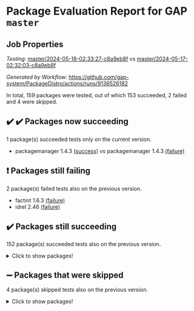 # Package Evaluation Report for GAP `master`

## Job Properties

*Testing:* [master/2024-05-18-02:33:27-c8a9eb8f](https://github.com/gap-system/PackageDistro/blob/data/reports/master/2024-05-18-02:33:27-c8a9eb8f) vs [master/2024-05-17-02:32:03-c8a9eb8f](https://github.com/gap-system/PackageDistro/blob/data/reports/master/2024-05-17-02:32:03-c8a9eb8f)

*Generated by Workflow:* https://github.com/gap-system/PackageDistro/actions/runs/9136526182

In total, 159 packages were tested, out of which 153 succeeded, 2 failed and 4 were skipped.

## :heavy_check_mark: :heavy_check_mark: Packages now succeeding

1 package(s) succeeded tests only on the current version.
- packagemanager 1.4.3 [(success)](https://github.com/gap-system/PackageDistro/actions/runs/9136526182/job/25125575858) vs packagemanager 1.4.3 [(failure)](https://github.com/gap-system/PackageDistro/actions/runs/9121900844/job/25082030219)

## :exclamation: Packages still failing

2 package(s) failed tests also on the previous version.
- factint 1.6.3 [(failure)](https://github.com/gap-system/PackageDistro/actions/runs/9136526182/job/25125570565)
- idrel 2.46 [(failure)](https://github.com/gap-system/PackageDistro/actions/runs/9136526182/job/25125572714)

## :heavy_check_mark: Packages still succeeding

152 package(s) succeeded tests also on the previous version.
<details><summary>Click to show packages!</summary>

- 4ti2interface 2023.02-04 [(success)](https://github.com/gap-system/PackageDistro/actions/runs/9136526182/job/25125565049)
- ace 5.6.2 [(success)](https://github.com/gap-system/PackageDistro/actions/runs/9136526182/job/25125565142)
- aclib 1.3.2 [(success)](https://github.com/gap-system/PackageDistro/actions/runs/9136526182/job/25125565222)
- agt 0.3.1 [(success)](https://github.com/gap-system/PackageDistro/actions/runs/9136526182/job/25125565297)
- alnuth 3.2.1 [(success)](https://github.com/gap-system/PackageDistro/actions/runs/9136526182/job/25125565392)
- anupq 3.3.0 [(success)](https://github.com/gap-system/PackageDistro/actions/runs/9136526182/job/25125565454)
- atlasrep 2.1.8 [(success)](https://github.com/gap-system/PackageDistro/actions/runs/9136526182/job/25125565528)
- autodoc 2023.06.19 [(success)](https://github.com/gap-system/PackageDistro/actions/runs/9136526182/job/25125565609)
- automata 1.15 [(success)](https://github.com/gap-system/PackageDistro/actions/runs/9136526182/job/25125565780)
- automgrp 1.3.2 [(success)](https://github.com/gap-system/PackageDistro/actions/runs/9136526182/job/25125566750)
- autpgrp 1.11 [(success)](https://github.com/gap-system/PackageDistro/actions/runs/9136526182/job/25125566933)
- cap 2024.04-01 [(success)](https://github.com/gap-system/PackageDistro/actions/runs/9136526182/job/25125567098)
- caratinterface 2.3.6 [(success)](https://github.com/gap-system/PackageDistro/actions/runs/9136526182/job/25125567988)
- cddinterface 2022.11.01 [(success)](https://github.com/gap-system/PackageDistro/actions/runs/9136526182/job/25125568246)
- circle 1.6.6 [(success)](https://github.com/gap-system/PackageDistro/actions/runs/9136526182/job/25125568382)
- classicpres 1.22 [(success)](https://github.com/gap-system/PackageDistro/actions/runs/9136526182/job/25125568459)
- cohomolo 1.6.11 [(success)](https://github.com/gap-system/PackageDistro/actions/runs/9136526182/job/25125568546)
- congruence 1.2.6 [(success)](https://github.com/gap-system/PackageDistro/actions/runs/9136526182/job/25125568631)
- corelg 1.56 [(success)](https://github.com/gap-system/PackageDistro/actions/runs/9136526182/job/25125568716)
- crime 1.6 [(success)](https://github.com/gap-system/PackageDistro/actions/runs/9136526182/job/25125568797)
- crisp 1.4.6 [(success)](https://github.com/gap-system/PackageDistro/actions/runs/9136526182/job/25125568919)
- crypting 0.10.4 [(success)](https://github.com/gap-system/PackageDistro/actions/runs/9136526182/job/25125569019)
- cryst 4.1.27 [(success)](https://github.com/gap-system/PackageDistro/actions/runs/9136526182/job/25125569134)
- crystcat 1.1.10 [(success)](https://github.com/gap-system/PackageDistro/actions/runs/9136526182/job/25125569236)
- ctbllib 1.3.9 [(success)](https://github.com/gap-system/PackageDistro/actions/runs/9136526182/job/25125569339)
- cubefree 1.19 [(success)](https://github.com/gap-system/PackageDistro/actions/runs/9136526182/job/25125569432)
- curlinterface 2.3.2 [(success)](https://github.com/gap-system/PackageDistro/actions/runs/9136526182/job/25125569519)
- cvec 2.8.1 [(success)](https://github.com/gap-system/PackageDistro/actions/runs/9136526182/job/25125569609)
- datastructures 0.3.0 [(success)](https://github.com/gap-system/PackageDistro/actions/runs/9136526182/job/25125569701)
- deepthought 1.0.6 [(success)](https://github.com/gap-system/PackageDistro/actions/runs/9136526182/job/25125569795)
- design 1.8 [(success)](https://github.com/gap-system/PackageDistro/actions/runs/9136526182/job/25125569908)
- difsets 2.3.1 [(success)](https://github.com/gap-system/PackageDistro/actions/runs/9136526182/job/25125570023)
- digraphs 1.7.1 [(success)](https://github.com/gap-system/PackageDistro/actions/runs/9136526182/job/25125570138)
- edim 1.3.8 [(success)](https://github.com/gap-system/PackageDistro/actions/runs/9136526182/job/25125570256)
- example 4.3.4 [(success)](https://github.com/gap-system/PackageDistro/actions/runs/9136526182/job/25125570364)
- examplesforhomalg 2023.10-01 [(success)](https://github.com/gap-system/PackageDistro/actions/runs/9136526182/job/25125570458)
- ferret 1.0.11 [(success)](https://github.com/gap-system/PackageDistro/actions/runs/9136526182/job/25125570655)
- fga 1.5.0 [(success)](https://github.com/gap-system/PackageDistro/actions/runs/9136526182/job/25125570739)
- fining 1.5.6 [(success)](https://github.com/gap-system/PackageDistro/actions/runs/9136526182/job/25125570822)
- float 1.0.4 [(success)](https://github.com/gap-system/PackageDistro/actions/runs/9136526182/job/25125570880)
- format 1.4.4 [(success)](https://github.com/gap-system/PackageDistro/actions/runs/9136526182/job/25125570950)
- forms 1.2.11 [(success)](https://github.com/gap-system/PackageDistro/actions/runs/9136526182/job/25125571035)
- fplsa 1.2.6 [(success)](https://github.com/gap-system/PackageDistro/actions/runs/9136526182/job/25125571102)
- fr 2.4.13 [(success)](https://github.com/gap-system/PackageDistro/actions/runs/9136526182/job/25125571177)
- francy 2.0.3 [(success)](https://github.com/gap-system/PackageDistro/actions/runs/9136526182/job/25125571236)
- fwtree 1.3 [(success)](https://github.com/gap-system/PackageDistro/actions/runs/9136526182/job/25125571308)
- gapdoc 1.6.7 [(success)](https://github.com/gap-system/PackageDistro/actions/runs/9136526182/job/25125571381)
- gauss 2023.02-04 [(success)](https://github.com/gap-system/PackageDistro/actions/runs/9136526182/job/25125571455)
- gaussforhomalg 2023.11-01 [(success)](https://github.com/gap-system/PackageDistro/actions/runs/9136526182/job/25125571529)
- gbnp 1.0.5 [(success)](https://github.com/gap-system/PackageDistro/actions/runs/9136526182/job/25125571594)
- generalizedmorphismsforcap 2024.04-01 [(success)](https://github.com/gap-system/PackageDistro/actions/runs/9136526182/job/25125571656)
- genss 1.6.8 [(success)](https://github.com/gap-system/PackageDistro/actions/runs/9136526182/job/25125571724)
- gradedmodules 2024.01-01 [(success)](https://github.com/gap-system/PackageDistro/actions/runs/9136526182/job/25125571793)
- gradedringforhomalg 2023.08-01 [(success)](https://github.com/gap-system/PackageDistro/actions/runs/9136526182/job/25125571865)
- grape 4.9.0 [(success)](https://github.com/gap-system/PackageDistro/actions/runs/9136526182/job/25125571945)
- groupoids 1.74 [(success)](https://github.com/gap-system/PackageDistro/actions/runs/9136526182/job/25125572018)
- grpconst 2.6.5 [(success)](https://github.com/gap-system/PackageDistro/actions/runs/9136526182/job/25125572089)
- guarana 0.96.3 [(success)](https://github.com/gap-system/PackageDistro/actions/runs/9136526182/job/25125572142)
- guava 3.19 [(success)](https://github.com/gap-system/PackageDistro/actions/runs/9136526182/job/25125572211)
- hap 1.62 [(success)](https://github.com/gap-system/PackageDistro/actions/runs/9136526182/job/25125572289)
- hapcryst 0.1.15 [(success)](https://github.com/gap-system/PackageDistro/actions/runs/9136526182/job/25125572373)
- hecke 1.5.3 [(success)](https://github.com/gap-system/PackageDistro/actions/runs/9136526182/job/25125572449)
- help 4.0 [(success)](https://github.com/gap-system/PackageDistro/actions/runs/9136526182/job/25125572504)
- homalg 2024.01-01 [(success)](https://github.com/gap-system/PackageDistro/actions/runs/9136526182/job/25125572569)
- homalgtocas 2023.11-01 [(success)](https://github.com/gap-system/PackageDistro/actions/runs/9136526182/job/25125572634)
- images 1.3.2 [(success)](https://github.com/gap-system/PackageDistro/actions/runs/9136526182/job/25125572797)
- intpic 0.3.0 [(success)](https://github.com/gap-system/PackageDistro/actions/runs/9136526182/job/25125572873)
- io 4.8.2 [(success)](https://github.com/gap-system/PackageDistro/actions/runs/9136526182/job/25125572973)
- io_forhomalg 2023.02-04 [(success)](https://github.com/gap-system/PackageDistro/actions/runs/9136526182/job/25125573055)
- irredsol 1.4.4 [(success)](https://github.com/gap-system/PackageDistro/actions/runs/9136526182/job/25125573133)
- json 2.2.1 [(success)](https://github.com/gap-system/PackageDistro/actions/runs/9136526182/job/25125573221)
- jupyterkernel 1.5.0 [(success)](https://github.com/gap-system/PackageDistro/actions/runs/9136526182/job/25125573293)
- jupyterviz 1.5.6 [(success)](https://github.com/gap-system/PackageDistro/actions/runs/9136526182/job/25125573353)
- kan 1.37 [(success)](https://github.com/gap-system/PackageDistro/actions/runs/9136526182/job/25125573433)
- kbmag 1.5.11 [(success)](https://github.com/gap-system/PackageDistro/actions/runs/9136526182/job/25125573523)
- laguna 3.9.6 [(success)](https://github.com/gap-system/PackageDistro/actions/runs/9136526182/job/25125573607)
- liealgdb 2.2.1 [(success)](https://github.com/gap-system/PackageDistro/actions/runs/9136526182/job/25125573697)
- liepring 2.8 [(success)](https://github.com/gap-system/PackageDistro/actions/runs/9136526182/job/25125573791)
- liering 2.4.2 [(success)](https://github.com/gap-system/PackageDistro/actions/runs/9136526182/job/25125573879)
- linearalgebraforcap 2024.04-02 [(success)](https://github.com/gap-system/PackageDistro/actions/runs/9136526182/job/25125573969)
- lins 0.9 [(success)](https://github.com/gap-system/PackageDistro/actions/runs/9136526182/job/25125574071)
- localizeringforhomalg 2023.10-01 [(success)](https://github.com/gap-system/PackageDistro/actions/runs/9136526182/job/25125574170)
- loops 3.4.3 [(success)](https://github.com/gap-system/PackageDistro/actions/runs/9136526182/job/25125574267)
- lpres 1.0.3 [(success)](https://github.com/gap-system/PackageDistro/actions/runs/9136526182/job/25125574362)
- majoranaalgebras 1.5.1 [(success)](https://github.com/gap-system/PackageDistro/actions/runs/9136526182/job/25125574462)
- mapclass 1.4.6 [(success)](https://github.com/gap-system/PackageDistro/actions/runs/9136526182/job/25125574555)
- matgrp 0.70 [(success)](https://github.com/gap-system/PackageDistro/actions/runs/9136526182/job/25125574650)
- matricesforhomalg 2024.02-01 [(success)](https://github.com/gap-system/PackageDistro/actions/runs/9136526182/job/25125574741)
- modisom 2.5.4 [(success)](https://github.com/gap-system/PackageDistro/actions/runs/9136526182/job/25125574845)
- modulepresentationsforcap 2024.04-01 [(success)](https://github.com/gap-system/PackageDistro/actions/runs/9136526182/job/25125574940)
- modules 2024.01-01 [(success)](https://github.com/gap-system/PackageDistro/actions/runs/9136526182/job/25125575018)
- monoidalcategories 2024.04-01 [(success)](https://github.com/gap-system/PackageDistro/actions/runs/9136526182/job/25125575109)
- nconvex 2022.09-01 [(success)](https://github.com/gap-system/PackageDistro/actions/runs/9136526182/job/25125575184)
- nilmat 1.4.2 [(success)](https://github.com/gap-system/PackageDistro/actions/runs/9136526182/job/25125575273)
- nock 1.5 [(success)](https://github.com/gap-system/PackageDistro/actions/runs/9136526182/job/25125575352)
- normalizinterface 1.3.6 [(success)](https://github.com/gap-system/PackageDistro/actions/runs/9136526182/job/25125575429)
- nq 2.5.11 [(success)](https://github.com/gap-system/PackageDistro/actions/runs/9136526182/job/25125575514)
- numericalsgps 1.3.1 [(success)](https://github.com/gap-system/PackageDistro/actions/runs/9136526182/job/25125575599)
- openmath 11.5.3 [(success)](https://github.com/gap-system/PackageDistro/actions/runs/9136526182/job/25125575688)
- orb 4.9.0 [(success)](https://github.com/gap-system/PackageDistro/actions/runs/9136526182/job/25125575769)
- patternclass 2.4.3 [(success)](https://github.com/gap-system/PackageDistro/actions/runs/9136526182/job/25125575939)
- permut 2.0.5 [(success)](https://github.com/gap-system/PackageDistro/actions/runs/9136526182/job/25125576036)
- polenta 1.3.10 [(success)](https://github.com/gap-system/PackageDistro/actions/runs/9136526182/job/25125576110)
- polymaking 0.8.7 [(success)](https://github.com/gap-system/PackageDistro/actions/runs/9136526182/job/25125576191)
- primgrp 3.4.4 [(success)](https://github.com/gap-system/PackageDistro/actions/runs/9136526182/job/25125576287)
- profiling 2.5.4 [(success)](https://github.com/gap-system/PackageDistro/actions/runs/9136526182/job/25125576377)
- qdistrnd 0.9.4 [(success)](https://github.com/gap-system/PackageDistro/actions/runs/9136526182/job/25125576469)
- qpa 1.35 [(success)](https://github.com/gap-system/PackageDistro/actions/runs/9136526182/job/25125576563)
- quagroup 1.8.4 [(success)](https://github.com/gap-system/PackageDistro/actions/runs/9136526182/job/25125576637)
- radiroot 2.9 [(success)](https://github.com/gap-system/PackageDistro/actions/runs/9136526182/job/25125576731)
- rcwa 4.7.1 [(success)](https://github.com/gap-system/PackageDistro/actions/runs/9136526182/job/25125576825)
- rds 1.8 [(success)](https://github.com/gap-system/PackageDistro/actions/runs/9136526182/job/25125576911)
- recog 1.4.2 [(success)](https://github.com/gap-system/PackageDistro/actions/runs/9136526182/job/25125577002)
- repndecomp 1.3.0 [(success)](https://github.com/gap-system/PackageDistro/actions/runs/9136526182/job/25125577093)
- repsn 3.1.2 [(success)](https://github.com/gap-system/PackageDistro/actions/runs/9136526182/job/25125577184)
- resclasses 4.7.3 [(success)](https://github.com/gap-system/PackageDistro/actions/runs/9136526182/job/25125577287)
- ringsforhomalg 2023.11-02 [(success)](https://github.com/gap-system/PackageDistro/actions/runs/9136526182/job/25125577380)
- sco 2023.08-01 [(success)](https://github.com/gap-system/PackageDistro/actions/runs/9136526182/job/25125577452)
- scscp 2.4.2 [(success)](https://github.com/gap-system/PackageDistro/actions/runs/9136526182/job/25125577519)
- semigroups 5.3.7 [(success)](https://github.com/gap-system/PackageDistro/actions/runs/9136526182/job/25125577608)
- sglppow 2.4 [(success)](https://github.com/gap-system/PackageDistro/actions/runs/9136526182/job/25125577688)
- sgpviz 0.999.5 [(success)](https://github.com/gap-system/PackageDistro/actions/runs/9136526182/job/25125577759)
- simpcomp 2.1.14 [(success)](https://github.com/gap-system/PackageDistro/actions/runs/9136526182/job/25125577845)
- singular 2023.02.09 [(success)](https://github.com/gap-system/PackageDistro/actions/runs/9136526182/job/25125577928)
- sl2reps 1.1 [(success)](https://github.com/gap-system/PackageDistro/actions/runs/9136526182/job/25125578008)
- sla 1.5.3 [(success)](https://github.com/gap-system/PackageDistro/actions/runs/9136526182/job/25125578097)
- smallgrp 1.5.3 [(success)](https://github.com/gap-system/PackageDistro/actions/runs/9136526182/job/25125578211)
- smallsemi 0.6.13 [(success)](https://github.com/gap-system/PackageDistro/actions/runs/9136526182/job/25125578295)
- sonata 2.9.6 [(success)](https://github.com/gap-system/PackageDistro/actions/runs/9136526182/job/25125578394)
- sophus 1.27 [(success)](https://github.com/gap-system/PackageDistro/actions/runs/9136526182/job/25125578475)
- sotgrps 1.2 [(success)](https://github.com/gap-system/PackageDistro/actions/runs/9136526182/job/25125578577)
- spinsym 1.5.2 [(success)](https://github.com/gap-system/PackageDistro/actions/runs/9136526182/job/25125578673)
- standardff 1.0 [(success)](https://github.com/gap-system/PackageDistro/actions/runs/9136526182/job/25125578770)
- symbcompcc 1.3.2 [(success)](https://github.com/gap-system/PackageDistro/actions/runs/9136526182/job/25125578862)
- thelma 1.3 [(success)](https://github.com/gap-system/PackageDistro/actions/runs/9136526182/job/25125578945)
- tomlib 1.2.11 [(success)](https://github.com/gap-system/PackageDistro/actions/runs/9136526182/job/25125579031)
- toolsforhomalg 2023.11-01 [(success)](https://github.com/gap-system/PackageDistro/actions/runs/9136526182/job/25125579115)
- toric 1.9.5 [(success)](https://github.com/gap-system/PackageDistro/actions/runs/9136526182/job/25125579225)
- toricvarieties 2022.07.13 [(success)](https://github.com/gap-system/PackageDistro/actions/runs/9136526182/job/25125579344)
- transgrp 3.6.5 [(success)](https://github.com/gap-system/PackageDistro/actions/runs/9136526182/job/25125579457)
- typeset 1.2.2 [(success)](https://github.com/gap-system/PackageDistro/actions/runs/9136526182/job/25125579540)
- ugaly 4.1.3 [(success)](https://github.com/gap-system/PackageDistro/actions/runs/9136526182/job/25125579631)
- unipot 1.5 [(success)](https://github.com/gap-system/PackageDistro/actions/runs/9136526182/job/25125579733)
- unitlib 4.2.0 [(success)](https://github.com/gap-system/PackageDistro/actions/runs/9136526182/job/25125579818)
- utils 0.85 [(success)](https://github.com/gap-system/PackageDistro/actions/runs/9136526182/job/25125579909)
- uuid 0.7 [(success)](https://github.com/gap-system/PackageDistro/actions/runs/9136526182/job/25125580011)
- walrus 0.9991 [(success)](https://github.com/gap-system/PackageDistro/actions/runs/9136526182/job/25125580113)
- wedderga 4.10.5 [(success)](https://github.com/gap-system/PackageDistro/actions/runs/9136526182/job/25125580205)
- xmod 2.92 [(success)](https://github.com/gap-system/PackageDistro/actions/runs/9136526182/job/25125580300)
- xmodalg 1.23 [(success)](https://github.com/gap-system/PackageDistro/actions/runs/9136526182/job/25125580389)
- yangbaxter 0.10.3 [(success)](https://github.com/gap-system/PackageDistro/actions/runs/9136526182/job/25125580471)
- zeromqinterface 0.14 [(success)](https://github.com/gap-system/PackageDistro/actions/runs/9136526182/job/25125580545)
</details>

## :heavy_minus_sign: Packages that were skipped

4 package(s) skipped tests also on the previous version.
<details><summary>Click to show packages!</summary>

- browse 1.8.21 [(skipped)](https://github.com/gap-system/PackageDistro/actions/runs/9136526182/job/25125415229)
- itc 1.5.1 [(skipped)](https://github.com/gap-system/PackageDistro/actions/runs/9136526182/job/25125415229)
- polycyclic 2.16 [(skipped)](https://github.com/gap-system/PackageDistro/actions/runs/9136526182/job/25125415229)
- xgap 4.32 [(skipped)](https://github.com/gap-system/PackageDistro/actions/runs/9136526182/job/25125415229)
</details>

